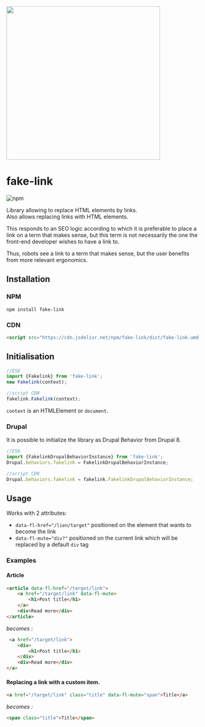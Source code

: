 <img src="https://github.com/digitalwr/fake-link/raw/main/src/fake-link-logo-full.png" width="400">

# fake-link
![npm](https://img.shields.io/npm/v/fake-link?style=flat-square)

Library allowing to replace HTML elements by links.<br/>
Also allows replacing links with HTML elements.

This responds to an SEO logic according to which it is preferable to place a link on a term that makes sense,
but this term is not necessarily the one the front-end developer wishes to have a link to.

Thus, robots see a link to a term that makes sense, but the user benefits from more relevant ergonomics.

## Installation
### NPM
```shell
npm install fake-link
```

### CDN
```html
<script src="https://cdn.jsdelivr.net/npm/fake-link/dist/fake-link.umd.js"></script>
```
## Initialisation

```javascript
//ES6
import {Fakelink} from 'fake-link';
new Fakelink(context);

//script CDN
fakelink.Fakelink(context);
```
```context``` is an HTMLElement or `document`.

### Drupal
It is possible to initialize the library as Drupal Behavior from Drupal 8.
```javascript
//ES6
import {FakelinkDrupalBehaviorInstance} from 'fake-link';
Drupal.behaviors.fakelink = FakelinkDrupalBehaviorInstance;

//script CDN
Drupal.behaviors.fakelink = fakelink.FakelinkDrupalBehaviorInstance;
```
## Usage
Works with 2 attributes:

- `data-fl-href="/lien/target"` positioned on the element that wants to become the link
- `data-fl-mute="div?"` positioned on the current link which will be replaced by a default `div` tag

### Examples
#### Article
```html
<article data-fl-href="/target/link">
    <a href="/target/link" data-fl-mute>
        <h1>Post title</h1>
    </a>
    <div>Read more</div>
</article>
```
_becomes :_
```html
 <a href="/target/link">
    <div>
        <h1>Post title</h1>
    </div>
    <div>Read more</div>
</a>
```
#### Replacing a link with a custom item.
```html
<a href="/target/link" class="title" data-fl-mute="span">Title</a>
```
_becomes :_
```html
<span class="title">Title</span>
```